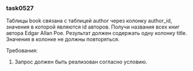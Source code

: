 
### task0527

Таблицы book связана с таблицей author через колонку author_id, значения в которой являются id авторов.
Получи названия всех книг автора Edgar Allan Poe.
Результат должен содержать одну колонку title. Значения в колонке не должны повторяться.


Требования:
1.	Запрос должен быть реализован согласно условию.


